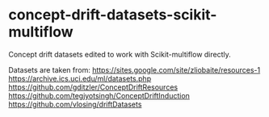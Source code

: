 # concept-drift-datasets-scikit-multiflow

Concept drift datasets edited to work with Scikit-multiflow directly.

Datasets are taken from:
https://sites.google.com/site/zliobaite/resources-1
https://archive.ics.uci.edu/ml/datasets.php
https://github.com/gditzler/ConceptDriftResources
https://github.com/tegjyotsingh/ConceptDriftInduction
https://github.com/vlosing/driftDatasets
